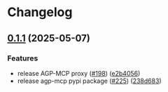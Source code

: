# Changelog

## [0.1.1](https://github.com/agntcy/agp/compare/agp-mcp-v0.1.0...agp-mcp-v0.1.0) (2025-05-07)


### Features

* release AGP-MCP proxy ([#198](https://github.com/agntcy/agp/issues/198)) ([e2b4056](https://github.com/agntcy/agp/commit/e2b40564da271e8bfa732e81a3ce41690b0e6663))
* release agp-mcp pypi package ([#225](https://github.com/agntcy/agp/issues/225)) ([238d683](https://github.com/agntcy/agp/commit/238d68300134dc6771191077b9b18525609bb7af))
